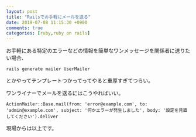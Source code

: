 ```yaml
---
layout: post
title: "Railsでお手軽にメールを送る"
date: 2019-07-08 11:15:30 +0900
comments: true
categories: [ruby,ruby on rails]
---
```


お手軽にある特定のエラーなどの情報を簡単なワンメッセージを関係者に送りたい場合、  

```
rails generate mailer UserMailer
```

とかやってテンプレートつかってってやると重厚すぎてつらい。

<!-- more -->
  
<script async src="//pagead2.googlesyndication.com/pagead/js/adsbygoogle.js"></script>  
<ins class="adsbygoogle"  
     style="display:block; text-align:center;"  
     data-ad-layout="in-article"  
     data-ad-format="fluid"  
     data-ad-client="ca-pub-7039502723411845"  
     data-ad-slot="8206045005"></ins>  
<script>  
     (adsbygoogle = window.adsbygoogle || []).push({});  
</script>  


ワンライナーでメールを送るにはこうやればいい。  

```
ActionMailer::Base.mail(from: 'error@example.com', to: 'admin@example.com', subject: '何かエラーが発生しました', body: '設定を見直してください').deliver
```

現場からは以上です。  

